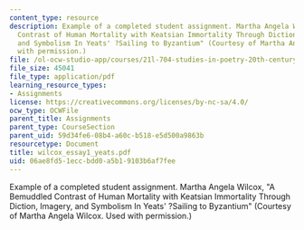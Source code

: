 ```yaml
---
content_type: resource
description: Example of a completed student assignment. Martha Angela Wilcox, "A Bemuddled
  Contrast of Human Mortality with Keatsian Immortality Through Diction, Imagery,
  and Symbolism In Yeats' ?Sailing to Byzantium" (Courtesy of Martha Angela Wilcox.  Used
  with permission.)
file: /ol-ocw-studio-app/courses/21l-704-studies-in-poetry-20th-century-irish-poetry-the-shadow-of-w-b-yeats-spring-2008/06ae8fd51eccbdd0a5b19103b6af7fee_wilcox_essay1_yeats.pdf
file_size: 45041
file_type: application/pdf
learning_resource_types:
- Assignments
license: https://creativecommons.org/licenses/by-nc-sa/4.0/
ocw_type: OCWFile
parent_title: Assignments
parent_type: CourseSection
parent_uid: 59d34fe6-08b4-a60c-b518-e5d500a9863b
resourcetype: Document
title: wilcox_essay1_yeats.pdf
uid: 06ae8fd5-1ecc-bdd0-a5b1-9103b6af7fee
---
```

Example of a completed student assignment. Martha Angela Wilcox, "A Bemuddled Contrast of Human Mortality with Keatsian Immortality Through Diction, Imagery, and Symbolism In Yeats' ?Sailing to Byzantium" (Courtesy of Martha Angela Wilcox.  Used with permission.)